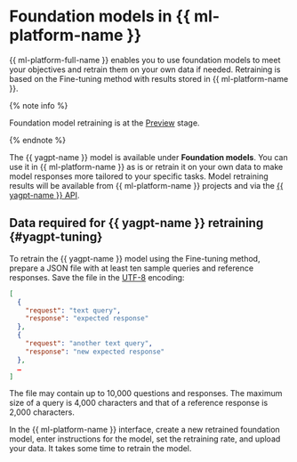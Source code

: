 # Foundation models in {{ ml-platform-name }}

{{ ml-platform-full-name }} enables you to use foundation models to meet your objectives and retrain them on your own data if needed. Retraining is based on the Fine-tuning method with results stored in {{ ml-platform-name }}.

{% note info %}

Foundation model retraining is at the [Preview](../../../overview/concepts/launch-stages.md) stage.

{% endnote %}

The {{ yagpt-name }} model is available under **Foundation models**. You can use it in {{ ml-platform-name }} as is or retrain it on your own data to make model responses more tailored to your specific tasks. Model retraining results will be available from {{ ml-platform-name }} projects and via the [{{ yagpt-name }} API](../../../yandexgpt/api-ref/authentication.md).

## Data required for {{ yagpt-name }} retraining {#yagpt-tuning}

To retrain the {{ yagpt-name }} model using the Fine-tuning method, prepare a JSON file with at least ten sample queries and reference responses. Save the file in the [UTF-8](https://en.wikipedia.org/wiki/UTF-8) encoding:

```json
[
  {
    "request": "text query",
    "response": "expected response"
  },
  {
    "request": "another text query",
    "response": "new expected response"
  },
  …
]
```

The file may contain up to 10,000 questions and responses. The maximum size of a query is 4,000 characters and that of a reference response is 2,000 characters.

In the {{ ml-platform-name }} interface, create a new retrained foundation model, enter instructions for the model, set the retraining rate, and upload your data. It takes some time to retrain the model.